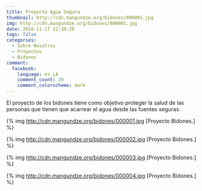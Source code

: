 ```yaml
---
title: Proyecto Agua Segura
thumbnail: http://cdn.mangundze.org/bidones/000001.jpg
img: http://cdn.mangundze.org/bidones/000001.jpg
date: 2018-11-17 12:30:28
tags: false
categories:
  - Sobre Nosotros
  - Proyectos
  - Bidones
comment:
  facebook:
    language: es_LA
    comment_count: 20
    comment_colorscheme: dark
---
```


El proyecto de los bidones tiene como objetivo proteger la salud de las personas que tienen que acarrear el agua desde las fuentes seguras.

{% img http://cdn.mangundze.org/bidones/000001.jpg [Proyecto Bidones.] %}

{% img http://cdn.mangundze.org/bidones/000002.jpg [Proyecto Bidones.] %}

{% img http://cdn.mangundze.org/bidones/000003.jpg [Proyecto Bidones.] %}

{% img http://cdn.mangundze.org/bidones/000004.jpg [Proyecto Bidones.] %}
